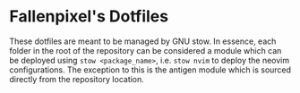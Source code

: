 # Fallenpixel's Dotfiles

These dotfiles are meant to be managed by GNU stow. In essence, each folder in
the root of the repository can be considered a module which can be deployed
using `stow <package_name>`, i.e. `stow nvim` to deploy the neovim
configurations. The exception to this is the antigen module which is sourced
directly from the repository location.
